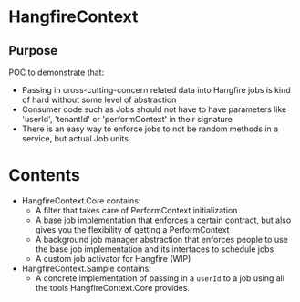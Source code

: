 # HangfireContext

## Purpose
POC to demonstrate that:
- Passing in cross-cutting-concern related data into Hangfire jobs is kind of hard without some level of abstraction
- Consumer code such as Jobs should not have to have parameters like 'userId', 'tenantId' or 'performContext' in their signature
- There is an easy way to enforce jobs to not be random methods in a service, but actual Job units.

# Contents
- HangfireContext.Core contains:
  - A filter that takes care of PerformContext initialization
  - A base job implementation that enforces a certain contract, but also gives you the flexibility of getting a PerformContext
  - A background job manager abstraction that enforces people to use the base job implementation and its interfaces to schedule jobs
  - A custom job activator for Hangfire (WIP)
- HangfireContext.Sample contains:
  - A concrete implementation of passing in a `userId` to a job using all the tools HangfireContext.Core provides. 